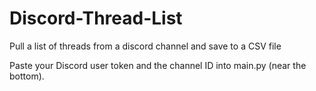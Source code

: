 # Discord-Thread-List
Pull a list of threads from a discord channel and save to a CSV file

Paste your Discord user token and the channel ID into main.py (near the bottom).
